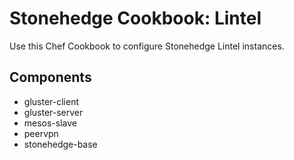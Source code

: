 Stonehedge Cookbook: Lintel
===========================

Use this Chef Cookbook to configure Stonehedge Lintel instances.


Components
----------
  - gluster-client
  - gluster-server
  - mesos-slave
  - peervpn
  - stonehedge-base
